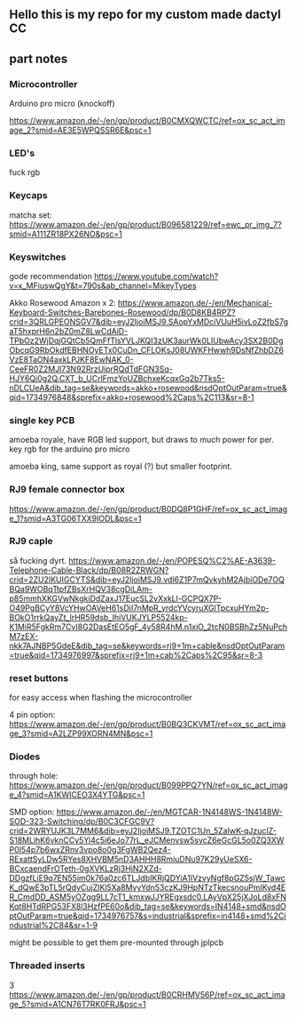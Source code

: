 ## Hello this is my repo for my custom made dactyl CC

## part notes

### Microcontroller

Arduino pro micro (knockoff)

https://www.amazon.de/-/en/gp/product/B0CMXQWCTC/ref=ox_sc_act_image_2?smid=AE3E5WPQSSR6E&psc=1

### LED's

fuck rgb

### Keycaps

matcha set: https://www.amazon.de/-/en/gp/product/B096581229/ref=ewc_pr_img_7?smid=A111ZR18PX26NO&psc=1

### Keyswitches

gode recommendation https://www.youtube.com/watch?v=x_MFiuswQgY&t=790s&ab_channel=MikeyTypes


Akko Rosewood Amazon x 2: https://www.amazon.de/-/en/Mechanical-Keyboard-Switches-Barebones-Rosewood/dp/B0D8KB4RPZ?crid=3QRLGPEONSGV7&dib=eyJ2IjoiMSJ9.SAopYxMDciVUuH5ivLoZ2fbS7gaT5hxprH6n2bZ0mZ8LwCdAiD-TPbOz2WjDqjGQtCb5QmFfTlsYVLJKQI3zUK3aurWk0LIUbwAcy3SX2B0DgObcqG9RbOkdfEBHNOyETx0CuDn_CFLOKsJ08UWKFHwwh9DsNfZhbDZ6VzE8TaON4axkLPJKF8EwNAK_0-CeeFR0Z2MJl73N92RrzUiprRQdTdFGN3Sq-HJY6Qi0g2Q.CXT_b_UCrlFmzYoUZBchxeKcqxGq2b7Tks5-nDLCUeA&dib_tag=se&keywords=akko+rosewood&nsdOptOutParam=true&qid=1734976848&sprefix=akko+rosewood%2Caps%2C113&sr=8-1


### single key PCB

amoeba royale, have RGB led support, but draws to much power for per. key rgb for the arduino pro micro

amoeba king, same support as royal (?) but smaller footprint.


### RJ9 female connector box

https://www.amazon.de/-/en/gp/product/B0DQ8P1GHF/ref=ox_sc_act_image_1?smid=A3TG06TXX9IODL&psc=1

### RJ9 caple 
så fucking dyrt.
https://www.amazon.de/-/en/POPESQ%C2%AE-A3639-Telephone-Cable-Black/dp/B08R2ZRWGN?crid=2ZU2IKUIGCYTS&dib=eyJ2IjoiMSJ9.vdI6Z1P7mQvkyhM2AjbiODe7OQBQa9WOBqTtpfZBsXrHQV38cgDiLAm-p85mmhXKGVwNkgkiDdZaxJ17EucSL2vXxkLl-GCPQX7P-O49PgBCyY8VcYHwOAVeH61sDiI7nMpR_yrdcYVcyruXGlTpcxuHYm2p-BOkO1rrkQayZt_lrHR59dsb_IhiVUKJYLP5524kp-K1MiR5FgkRm7CvI8G2DasEtEO5gF_4y58R4hM.n1xiO_2tcN0BSBhZz5NuPchM7zEX-nkk7AJNBP5GdeE&dib_tag=se&keywords=rj9+1m+cable&nsdOptOutParam=true&qid=1734976997&sprefix=rj9+1m+cab%2Caps%2C95&sr=8-3


### reset buttons
for easy access when flashing the microcontroller 

4 pin option:
https://www.amazon.de/-/en/gp/product/B0BQ3CKVMT/ref=ox_sc_act_image_3?smid=A2LZP99XORN4MN&psc=1

### Diodes

through hole: https://www.amazon.de/-/en/gp/product/B099PPQ7YN/ref=ox_sc_act_image_4?smid=A1KWICEO3X4YTG&psc=1

SMD option: https://www.amazon.de/-/en/MGTCAR-1N4148WS-1N4148W-SOD-323-Switching/dp/B0C3CFGC9V?crid=2WRYUJK3L7MM6&dib=eyJ2IjoiMSJ9.TZOTC1Un_5ZaIwK-qJzucIZ-S18MLihK6vknCCy5Yi4c5i6eJo77rL_eJCMenvsw5svcZ6eGcGL5o0ZQ3XWP0I54p7b6wxZRnv3vpo8o0g3FgWB2Qez4-RExattSyLDw5RYes8XHVBM5nD3AHHH8RmiuDNu97K29yUeSX6-BCxcaendFrOTeth-0gXVKLzRj3HjN2XZd-DDgzfLiE9q7EN55im0k76a0zc6TLJdbIKRjQDYiA1lVzvyNgf8pGZ5sjW_TawcK_dQwE3pTL5rQdyCujZIKl5Xa8MvyYdn53czKJ9HpNTzTkecsnouPmlKyd4ER_CmdDD_ASM5yOZgg9LL7cT1_kmxwJJYREgxsdc0.LAyVpX25jXJoLd8xFNKqt8HTdRPG53FX8l3HzfPE60o&dib_tag=se&keywords=IN4148+smd&nsdOptOutParam=true&qid=1734976757&s=industrial&sprefix=in4148+smd%2Cindustrial%2C84&sr=1-9

might be possible to get them pre-mounted through jplpcb

### Threaded inserts

3
https://www.amazon.de/-/en/gp/product/B0CRHMV56P/ref=ox_sc_act_image_5?smid=A1CN76T7RK0FRJ&psc=1